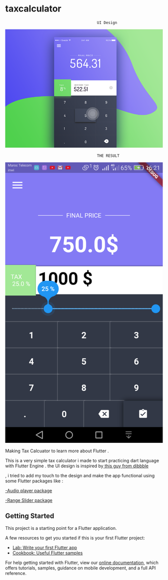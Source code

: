 # taxcalculator

                                             UI Design 
![alt text](https://github.com/abdeldev007/bmi_calculator/blob/master/flutter1.png)
 
                                             THE RESULT
![alt text](https://github.com/abdeldev007/bmi_calculator/blob/master/screentax.png)

Making Tax Calcuator to learn more about Flutter .

This is a very simple tax calculator i made to start practicing dart language with Flutter Engine  .
the UI design is inspired by[ this guy from dibbble ](https://dribbble.com/shots/2295984-Calculator) 


, i tried to add my touch to the design and make the app functional using some Flutter packages like : 

[-Audio player package ](https://pub.dev/packages/audioplayers)

[-Range Slider package](https://pub.dev/packages/flutter_range_slider)  

## Getting Started

This project is a starting point for a Flutter application.

A few resources to get you started if this is your first Flutter project:

- [Lab: Write your first Flutter app](https://flutter.dev/docs/get-started/codelab)
- [Cookbook: Useful Flutter samples](https://flutter.dev/docs/cookbook)

For help getting started with Flutter, view our
[online documentation](https://flutter.dev/docs), which offers tutorials,
samples, guidance on mobile development, and a full API reference.
